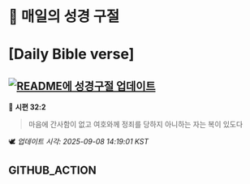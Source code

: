 # 🙏 매일의 성경 구절
# [Daily Bible verse]
## [![README에 성경구절 업데이트](https://github.com/DONGSUKA/first_test/actions/workflows/update-readme-bible.yml/badge.svg)](https://github.com/DONGSUKA/first_test/actions/workflows/update-readme-bible.yml)
<!-- START_BIBLE_VERSE -->
📖 **시편 32:2**
> 마음에 간사함이 없고 여호와께 정죄를 당하지 아니하는 자는 복이 있도다

🕊️ _업데이트 시각: 2025-09-08 14:19:01 KST_
  <!-- END_BIBLE_VERSE -->
## GITHUB_ACTION
